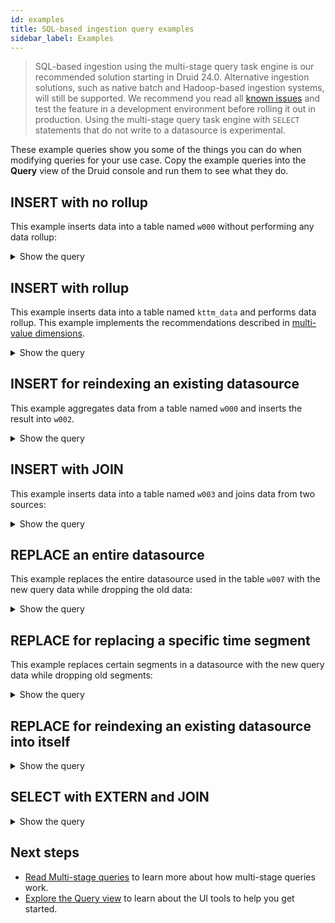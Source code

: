 ```yaml
---
id: examples
title: SQL-based ingestion query examples
sidebar_label: Examples
---
```


<!--
  ~ Licensed to the Apache Software Foundation (ASF) under one
  ~ or more contributor license agreements.  See the NOTICE file
  ~ distributed with this work for additional information
  ~ regarding copyright ownership.  The ASF licenses this file
  ~ to you under the Apache License, Version 2.0 (the
  ~ "License"); you may not use this file except in compliance
  ~ with the License.  You may obtain a copy of the License at
  ~
  ~   http://www.apache.org/licenses/LICENSE-2.0
  ~
  ~ Unless required by applicable law or agreed to in writing,
  ~ software distributed under the License is distributed on an
  ~ "AS IS" BASIS, WITHOUT WARRANTIES OR CONDITIONS OF ANY
  ~ KIND, either express or implied.  See the License for the
  ~ specific language governing permissions and limitations
  ~ under the License.
  -->

> SQL-based ingestion using the multi-stage query task engine is our recommended solution starting in Druid 24.0. Alternative ingestion solutions, such as native batch and Hadoop-based ingestion systems, will still be supported. We recommend you read all [known issues](./msq-known-issues.md) and test the feature in a development environment before rolling it out in production. Using the multi-stage query task engine with `SELECT` statements that do not write to a datasource is experimental.

These example queries show you some of the things you can do when modifying queries for your use case. Copy the example queries into the **Query** view of the Druid console and run them to see what they do.

## INSERT with no rollup

This example inserts data into a table named `w000` without performing any data rollup:

<details><summary>Show the query</summary>

```sql
--:context finalizeAggregations: false
--:context groupByEnableMultiValueUnnesting: false

INSERT INTO w000
SELECT
  TIME_PARSE("timestamp") AS __time,
  isRobot,
  channel,
  flags,
  isUnpatrolled,
  page,
  diffUrl,
  added,
  comment,
  commentLength,
  isNew,
  isMinor,
  delta,
  isAnonymous,
  user,
  deltaBucket,
  deleted,
  namespace,
  cityName,
  countryName,
  regionIsoCode,
  metroCode,
  countryIsoCode,
  regionName
FROM TABLE(
    EXTERN(
      '{"type":"http","uris":["https://static.imply.io/data/wikipedia.json.gz"]}',
      '{"type":"json"}',
      '[{"name":"isRobot","type":"string"},{"name":"channel","type":"string"},{"name":"timestamp","type":"string"},{"name":"flags","type":"string"},{"name":"isUnpatrolled","type":"string"},{"name":"page","type":"string"},{"name":"diffUrl","type":"string"},{"name":"added","type":"long"},{"name":"comment","type":"string"},{"name":"commentLength","type":"long"},{"name":"isNew","type":"string"},{"name":"isMinor","type":"string"},{"name":"delta","type":"long"},{"name":"isAnonymous","type":"string"},{"name":"user","type":"string"},{"name":"deltaBucket","type":"long"},{"name":"deleted","type":"long"},{"name":"namespace","type":"string"},{"name":"cityName","type":"string"},{"name":"countryName","type":"string"},{"name":"regionIsoCode","type":"string"},{"name":"metroCode","type":"long"},{"name":"countryIsoCode","type":"string"},{"name":"regionName","type":"string"}]'
    )
  )
PARTITIONED BY HOUR
CLUSTERED BY channel
```

</details>

## INSERT with rollup

This example inserts data into a table named `kttm_data` and performs data rollup. This example implements the recommendations described in [multi-value dimensions](./index.md#multi-value-dimensions).

<details><summary>Show the query</summary>

```sql
--:context finalizeAggregations: false
--:context groupByEnableMultiValueUnnesting: false

INSERT INTO "kttm_rollup"

WITH kttm_data AS (
SELECT * FROM TABLE(
  EXTERN(
    '{"type":"http","uris":["https://static.imply.io/data/kttm/kttm-v2-2019-08-25.json.gz"]}',
    '{"type":"json"}',
    '[{"name":"timestamp","type":"string"},{"name":"agent_category","type":"string"},{"name":"agent_type","type":"string"},{"name":"browser","type":"string"},{"name":"browser_version","type":"string"},{"name":"city","type":"string"},{"name":"continent","type":"string"},{"name":"country","type":"string"},{"name":"version","type":"string"},{"name":"event_type","type":"string"},{"name":"event_subtype","type":"string"},{"name":"loaded_image","type":"string"},{"name":"adblock_list","type":"string"},{"name":"forwarded_for","type":"string"},{"name":"language","type":"string"},{"name":"number","type":"long"},{"name":"os","type":"string"},{"name":"path","type":"string"},{"name":"platform","type":"string"},{"name":"referrer","type":"string"},{"name":"referrer_host","type":"string"},{"name":"region","type":"string"},{"name":"remote_address","type":"string"},{"name":"screen","type":"string"},{"name":"session","type":"string"},{"name":"session_length","type":"long"},{"name":"timezone","type":"string"},{"name":"timezone_offset","type":"long"},{"name":"window","type":"string"}]'
  )
))

SELECT
  FLOOR(TIME_PARSE("timestamp") TO MINUTE) AS __time,
  session,
  agent_category,
  agent_type,
  browser,
  browser_version,
  MV_TO_ARRAY("language") AS "language", -- Multi-value string dimension
  os,
  city,
  country,
  forwarded_for AS ip_address,

  COUNT(*) AS "cnt",
  SUM(session_length) AS session_length,
  APPROX_COUNT_DISTINCT_DS_HLL(event_type) AS unique_event_types
FROM kttm_data
WHERE os = 'iOS'
GROUP BY 1, 2, 3, 4, 5, 6, 7, 8, 9, 10, 11
PARTITIONED BY HOUR
CLUSTERED BY browser, session
```

</details>

## INSERT for reindexing an existing datasource

This example aggregates data from a table named `w000` and inserts the result into `w002`.

<details><summary>Show the query</summary>

```sql
--:context finalizeAggregations: false
--:context groupByEnableMultiValueUnnesting: false

INSERT INTO w002
SELECT
  FLOOR(__time TO MINUTE) AS __time,
  channel,
  countryIsoCode,
  countryName,
  regionIsoCode,
  regionName,
  page,
  COUNT(*) AS cnt,
  SUM(added) AS sum_added,
  SUM(deleted) AS sum_deleted
FROM w000
GROUP BY 1, 2, 3, 4, 5, 6, 7
PARTITIONED BY HOUR
CLUSTERED BY page
```

</details>


## INSERT with JOIN

This example inserts data into a table named `w003` and joins data from two sources:

<details><summary>Show the query</summary>

```sql
--:context finalizeAggregations: false
--:context groupByEnableMultiValueUnnesting: false

INSERT INTO w003
WITH
wikidata AS (SELECT * FROM TABLE(
  EXTERN(
    '{"type":"http","uris":["https://static.imply.io/data/wikipedia.json.gz"]}',
    '{"type":"json"}',
    '[{"name":"isRobot","type":"string"},{"name":"channel","type":"string"},{"name":"timestamp","type":"string"},{"name":"flags","type":"string"},{"name":"isUnpatrolled","type":"string"},{"name":"page","type":"string"},{"name":"diffUrl","type":"string"},{"name":"added","type":"long"},{"name":"comment","type":"string"},{"name":"commentLength","type":"long"},{"name":"isNew","type":"string"},{"name":"isMinor","type":"string"},{"name":"delta","type":"long"},{"name":"isAnonymous","type":"string"},{"name":"user","type":"string"},{"name":"deltaBucket","type":"long"},{"name":"deleted","type":"long"},{"name":"namespace","type":"string"},{"name":"cityName","type":"string"},{"name":"countryName","type":"string"},{"name":"regionIsoCode","type":"string"},{"name":"metroCode","type":"long"},{"name":"countryIsoCode","type":"string"},{"name":"regionName","type":"string"}]'
  )
)),
countries AS (SELECT * FROM TABLE(
  EXTERN(
    '{"type":"http","uris":["https://static.imply.io/lookup/country.tsv"]}',
    '{"type":"tsv","findColumnsFromHeader":true}',
    '[{"name":"Country","type":"string"},{"name":"Capital","type":"string"},{"name":"ISO3","type":"string"},{"name":"ISO2","type":"string"}]'
  )
))
SELECT
  TIME_PARSE("timestamp") AS __time,
  isRobot,
  channel,
  flags,
  isUnpatrolled,
  page,
  diffUrl,
  added,
  comment,
  commentLength,
  isNew,
  isMinor,
  delta,
  isAnonymous,
  user,
  deltaBucket,
  deleted,
  namespace,
  cityName,
  countryName,
  regionIsoCode,
  metroCode,
  countryIsoCode,
  countries.Capital AS countryCapital,
  regionName
FROM wikidata
LEFT JOIN countries ON wikidata.countryIsoCode = countries.ISO2
PARTITIONED BY HOUR
```

</details>

## REPLACE an entire datasource

This example replaces the entire datasource used in the table `w007` with the new query data while dropping the old data:

<details><summary>Show the query</summary>

```sql
--:context finalizeAggregations: false
--:context groupByEnableMultiValueUnnesting: false

REPLACE INTO w007
OVERWRITE ALL
SELECT
  TIME_PARSE("timestamp") AS __time,
  isRobot,
  channel,
  flags,
  isUnpatrolled,
  page,
  diffUrl,
  added,
  comment,
  commentLength,
  isNew,
  isMinor,
  delta,
  isAnonymous,
  user,
  deltaBucket,
  deleted,
  namespace,
  cityName,
  countryName,
  regionIsoCode,
  metroCode,
  countryIsoCode,
  regionName
FROM TABLE(
    EXTERN(
      '{"type":"http","uris":["https://static.imply.io/data/wikipedia.json.gz"]}',
      '{"type":"json"}',
      '[{"name":"isRobot","type":"string"},{"name":"channel","type":"string"},{"name":"timestamp","type":"string"},{"name":"flags","type":"string"},{"name":"isUnpatrolled","type":"string"},{"name":"page","type":"string"},{"name":"diffUrl","type":"string"},{"name":"added","type":"long"},{"name":"comment","type":"string"},{"name":"commentLength","type":"long"},{"name":"isNew","type":"string"},{"name":"isMinor","type":"string"},{"name":"delta","type":"long"},{"name":"isAnonymous","type":"string"},{"name":"user","type":"string"},{"name":"deltaBucket","type":"long"},{"name":"deleted","type":"long"},{"name":"namespace","type":"string"},{"name":"cityName","type":"string"},{"name":"countryName","type":"string"},{"name":"regionIsoCode","type":"string"},{"name":"metroCode","type":"long"},{"name":"countryIsoCode","type":"string"},{"name":"regionName","type":"string"}]'
    )
  )
PARTITIONED BY HOUR
CLUSTERED BY channel
```

</details>

## REPLACE for replacing a specific time segment

This example replaces certain segments in a datasource with the new query data while dropping old segments:

<details><summary>Show the query</summary>

```sql
--:context finalizeAggregations: false
--:context groupByEnableMultiValueUnnesting: false

REPLACE INTO w007
OVERWRITE WHERE __time >= TIMESTAMP '2019-08-25 02:00:00' AND __time < TIMESTAMP '2019-08-25 03:00:00'
SELECT
  FLOOR(__time TO MINUTE) AS __time,
  channel,
  countryIsoCode,
  countryName,
  regionIsoCode,
  regionName,
  page
FROM w007
WHERE __time >= TIMESTAMP '2019-08-25 02:00:00' AND __time < TIMESTAMP '2019-08-25 03:00:00' AND countryName = "Canada"
PARTITIONED BY HOUR
CLUSTERED BY page
```

</details>

## REPLACE for reindexing an existing datasource into itself

<details><summary>Show the query</summary>

```sql
--:context finalizeAggregations: false
--:context groupByEnableMultiValueUnnesting: false

REPLACE INTO w000
OVERWRITE ALL
SELECT
  FLOOR(__time TO MINUTE) AS __time,
  channel,
  countryIsoCode,
  countryName,
  regionIsoCode,
  regionName,
  page,
  COUNT(*) AS cnt,
  SUM(added) AS sum_added,
  SUM(deleted) AS sum_deleted
FROM w000
GROUP BY 1, 2, 3, 4, 5, 6, 7
PARTITIONED BY HOUR
CLUSTERED BY page
```

</details>

## SELECT with EXTERN and JOIN


<details><summary>Show the query</summary>


```sql
--:context finalizeAggregations: false
--:context groupByEnableMultiValueUnnesting: false

WITH flights AS (
  SELECT * FROM TABLE(
  EXTERN(
    '{"type":"http","uris":["https://static.imply.io/data/FlightCarrierOnTime/flights/On_Time_Reporting_Carrier_On_Time_Performance_(1987_present)_2005_11.csv.zip"]}',
    '{"type":"csv","findColumnsFromHeader":true}',
    '[{"name":"depaturetime","type":"string"},{"name":"arrivalime","type":"string"},{"name":"Year","type":"long"},{"name":"Quarter","type":"long"},{"name":"Month","type":"long"},{"name":"DayofMonth","type":"long"},{"name":"DayOfWeek","type":"long"},{"name":"FlightDate","type":"string"},{"name":"Reporting_Airline","type":"string"},{"name":"DOT_ID_Reporting_Airline","type":"long"},{"name":"IATA_CODE_Reporting_Airline","type":"string"},{"name":"Tail_Number","type":"string"},{"name":"Flight_Number_Reporting_Airline","type":"long"},{"name":"OriginAirportID","type":"long"},{"name":"OriginAirportSeqID","type":"long"},{"name":"OriginCityMarketID","type":"long"},{"name":"Origin","type":"string"},{"name":"OriginCityName","type":"string"},{"name":"OriginState","type":"string"},{"name":"OriginStateFips","type":"long"},{"name":"OriginStateName","type":"string"},{"name":"OriginWac","type":"long"},{"name":"DestAirportID","type":"long"},{"name":"DestAirportSeqID","type":"long"},{"name":"DestCityMarketID","type":"long"},{"name":"Dest","type":"string"},{"name":"DestCityName","type":"string"},{"name":"DestState","type":"string"},{"name":"DestStateFips","type":"long"},{"name":"DestStateName","type":"string"},{"name":"DestWac","type":"long"},{"name":"CRSDepTime","type":"long"},{"name":"DepTime","type":"long"},{"name":"DepDelay","type":"long"},{"name":"DepDelayMinutes","type":"long"},{"name":"DepDel15","type":"long"},{"name":"DepartureDelayGroups","type":"long"},{"name":"DepTimeBlk","type":"string"},{"name":"TaxiOut","type":"long"},{"name":"WheelsOff","type":"long"},{"name":"WheelsOn","type":"long"},{"name":"TaxiIn","type":"long"},{"name":"CRSArrTime","type":"long"},{"name":"ArrTime","type":"long"},{"name":"ArrDelay","type":"long"},{"name":"ArrDelayMinutes","type":"long"},{"name":"ArrDel15","type":"long"},{"name":"ArrivalDelayGroups","type":"long"},{"name":"ArrTimeBlk","type":"string"},{"name":"Cancelled","type":"long"},{"name":"CancellationCode","type":"string"},{"name":"Diverted","type":"long"},{"name":"CRSElapsedTime","type":"long"},{"name":"ActualElapsedTime","type":"long"},{"name":"AirTime","type":"long"},{"name":"Flights","type":"long"},{"name":"Distance","type":"long"},{"name":"DistanceGroup","type":"long"},{"name":"CarrierDelay","type":"long"},{"name":"WeatherDelay","type":"long"},{"name":"NASDelay","type":"long"},{"name":"SecurityDelay","type":"long"},{"name":"LateAircraftDelay","type":"long"},{"name":"FirstDepTime","type":"string"},{"name":"TotalAddGTime","type":"string"},{"name":"LongestAddGTime","type":"string"},{"name":"DivAirportLandings","type":"string"},{"name":"DivReachedDest","type":"string"},{"name":"DivActualElapsedTime","type":"string"},{"name":"DivArrDelay","type":"string"},{"name":"DivDistance","type":"string"},{"name":"Div1Airport","type":"string"},{"name":"Div1AirportID","type":"string"},{"name":"Div1AirportSeqID","type":"string"},{"name":"Div1WheelsOn","type":"string"},{"name":"Div1TotalGTime","type":"string"},{"name":"Div1LongestGTime","type":"string"},{"name":"Div1WheelsOff","type":"string"},{"name":"Div1TailNum","type":"string"},{"name":"Div2Airport","type":"string"},{"name":"Div2AirportID","type":"string"},{"name":"Div2AirportSeqID","type":"string"},{"name":"Div2WheelsOn","type":"string"},{"name":"Div2TotalGTime","type":"string"},{"name":"Div2LongestGTime","type":"string"},{"name":"Div2WheelsOff","type":"string"},{"name":"Div2TailNum","type":"string"},{"name":"Div3Airport","type":"string"},{"name":"Div3AirportID","type":"string"},{"name":"Div3AirportSeqID","type":"string"},{"name":"Div3WheelsOn","type":"string"},{"name":"Div3TotalGTime","type":"string"},{"name":"Div3LongestGTime","type":"string"},{"name":"Div3WheelsOff","type":"string"},{"name":"Div3TailNum","type":"string"},{"name":"Div4Airport","type":"string"},{"name":"Div4AirportID","type":"string"},{"name":"Div4AirportSeqID","type":"string"},{"name":"Div4WheelsOn","type":"string"},{"name":"Div4TotalGTime","type":"string"},{"name":"Div4LongestGTime","type":"string"},{"name":"Div4WheelsOff","type":"string"},{"name":"Div4TailNum","type":"string"},{"name":"Div5Airport","type":"string"},{"name":"Div5AirportID","type":"string"},{"name":"Div5AirportSeqID","type":"string"},{"name":"Div5WheelsOn","type":"string"},{"name":"Div5TotalGTime","type":"string"},{"name":"Div5LongestGTime","type":"string"},{"name":"Div5WheelsOff","type":"string"},{"name":"Div5TailNum","type":"string"},{"name":"Unnamed: 109","type":"string"}]'
  )
)),
L_AIRPORT AS (
  SELECT * FROM TABLE(
  EXTERN(
    '{"type":"http","uris":["https://static.imply.io/data/FlightCarrierOnTime/dimensions/L_AIRPORT.csv"]}',
    '{"type":"csv","findColumnsFromHeader":true}',
    '[{"name":"Code","type":"string"},{"name":"Description","type":"string"}]'
  )
)),
L_AIRPORT_ID AS (
  SELECT * FROM TABLE(
  EXTERN(
    '{"type":"http","uris":["https://static.imply.io/data/FlightCarrierOnTime/dimensions/L_AIRPORT_ID.csv"]}',
    '{"type":"csv","findColumnsFromHeader":true}',
    '[{"name":"Code","type":"long"},{"name":"Description","type":"string"}]'
  )
)),
L_AIRLINE_ID AS (
  SELECT * FROM TABLE(
  EXTERN(
    '{"type":"http","uris":["https://static.imply.io/data/FlightCarrierOnTime/dimensions/L_AIRLINE_ID.csv"]}',
    '{"type":"csv","findColumnsFromHeader":true}',
    '[{"name":"Code","type":"long"},{"name":"Description","type":"string"}]'
  )
)),
L_CITY_MARKET_ID AS (
  SELECT * FROM TABLE(
  EXTERN(
    '{"type":"http","uris":["https://static.imply.io/data/FlightCarrierOnTime/dimensions/L_CITY_MARKET_ID.csv"]}',
    '{"type":"csv","findColumnsFromHeader":true}',
    '[{"name":"Code","type":"long"},{"name":"Description","type":"string"}]'
  )
)),
L_CANCELLATION AS (
  SELECT * FROM TABLE(
  EXTERN(
    '{"type":"http","uris":["https://static.imply.io/data/FlightCarrierOnTime/dimensions/L_CANCELLATION.csv"]}',
    '{"type":"csv","findColumnsFromHeader":true}',
    '[{"name":"Code","type":"string"},{"name":"Description","type":"string"}]'
  )
)),
L_STATE_FIPS AS (
  SELECT * FROM TABLE(
  EXTERN(
    '{"type":"http","uris":["https://static.imply.io/data/FlightCarrierOnTime/dimensions/L_STATE_FIPS.csv"]}',
    '{"type":"csv","findColumnsFromHeader":true}',
    '[{"name":"Code","type":"long"},{"name":"Description","type":"string"}]'
  )
))
SELECT
  depaturetime,
  arrivalime,
  -- "Year",
  -- Quarter,
  -- "Month",
  -- DayofMonth,
  -- DayOfWeek,
  -- FlightDate,
  Reporting_Airline,

  DOT_ID_Reporting_Airline,
  DOTAirlineLookup.Description AS DOT_Reporting_Airline,

  IATA_CODE_Reporting_Airline,
  Tail_Number,
  Flight_Number_Reporting_Airline,

  OriginAirportID,
  OriginAirportIDLookup.Description AS OriginAirport,

  OriginAirportSeqID,

  OriginCityMarketID,
  OriginCityMarketIDLookup.Description AS OriginCityMarket,

  Origin,
  OriginAirportLookup.Description AS OriginDescription,

  OriginCityName,
  OriginState,

  OriginStateFips,
  OriginStateFipsLookup.Description AS OriginStateFipsDescription,

  OriginStateName,
  OriginWac,

  DestAirportID,
  DestAirportIDLookup.Description AS DestAirport,

  DestAirportSeqID,

  DestCityMarketID,
  DestCityMarketIDLookup.Description AS DestCityMarket,

  Dest,
  DestAirportLookup.Description AS DestDescription,

  DestCityName,
  DestState,

  DestStateFips,
  DestStateFipsLookup.Description AS DestStateFipsDescription,

  DestStateName,
  DestWac,

  CRSDepTime,
  DepTime,
  DepDelay,
  DepDelayMinutes,
  DepDel15,
  DepartureDelayGroups,
  DepTimeBlk,
  TaxiOut,
  WheelsOff,
  WheelsOn,
  TaxiIn,
  CRSArrTime,
  ArrTime,
  ArrDelay,
  ArrDelayMinutes,
  ArrDel15,
  ArrivalDelayGroups,
  ArrTimeBlk,

  Cancelled,
  CancellationCode,
  CancellationCodeLookup.Description AS CancellationReason,

  Diverted,
  CRSElapsedTime,
  ActualElapsedTime,
  AirTime,
  Flights,
  Distance,
  DistanceGroup,
  CarrierDelay,
  WeatherDelay,
  NASDelay,
  SecurityDelay,
  LateAircraftDelay,
  FirstDepTime,
  TotalAddGTime,
  LongestAddGTime
FROM "flights"
LEFT JOIN L_AIRLINE_ID AS DOTAirlineLookup ON DOT_ID_Reporting_Airline = DOTAirlineLookup.Code
LEFT JOIN L_AIRPORT AS OriginAirportLookup ON Origin = OriginAirportLookup.Code
LEFT JOIN L_AIRPORT AS DestAirportLookup ON Dest = DestAirportLookup.Code
LEFT JOIN L_AIRPORT_ID AS OriginAirportIDLookup ON OriginAirportID = OriginAirportIDLookup.Code
LEFT JOIN L_AIRPORT_ID AS DestAirportIDLookup ON DestAirportID = DestAirportIDLookup.Code
LEFT JOIN L_CITY_MARKET_ID AS OriginCityMarketIDLookup ON OriginCityMarketID = OriginCityMarketIDLookup.Code
LEFT JOIN L_CITY_MARKET_ID AS DestCityMarketIDLookup ON DestCityMarketID = DestCityMarketIDLookup.Code
LEFT JOIN L_STATE_FIPS AS OriginStateFipsLookup ON OriginStateFips = OriginStateFipsLookup.Code
LEFT JOIN L_STATE_FIPS AS DestStateFipsLookup ON DestStateFips = DestStateFipsLookup.Code
LEFT JOIN L_CANCELLATION AS CancellationCodeLookup ON CancellationCode = CancellationCodeLookup.Code
LIMIT 1000
```

</details>

## Next steps

* [Read Multi-stage queries](./msq-example-queries.md) to learn more about how multi-stage queries work.
* [Explore the Query view](../operations/druid-console.md) to learn about the UI tools to help you get started.
